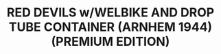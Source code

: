 ---
layout: product
title: "RED DEVILS w/WELBIKE AND DROP TUBE CONTAINER (ARNHEM 1944) (PREMIUM EDITION)"
price: "2800" 
desc: "Maketa"
img_path: "/assets/img/DRA6585.webp"
brand: "Dragon"
available: false
special_offer: false
new: false
soon: false
cat: "010000"
subcat: "010600"
subsubcat: "0N/A"
sifra: "DRA6585"
popular: false
---